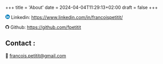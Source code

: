 +++
title = 'About'
date = 2024-04-04T11:29:13+02:00
draft = false
+++


 <img src="image-3.png" alt="linkedin" width="14"/> Linkedin: https://www.linkedin.com/in/francoispetitit/

 <img src="image-4.png" alt="github" width="12"/> Github: https://github.com/fpetitit

## Contact : 

📧 francois.petitit@gmail.com